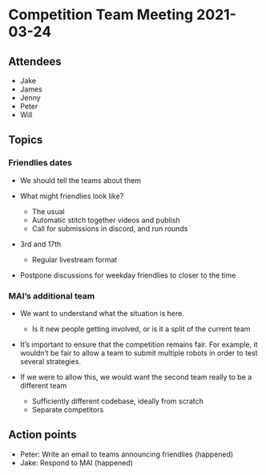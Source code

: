 # Competition Team Meeting 2021-03-24

## Attendees

* Jake
* James
* Jenny
* Peter
* Will

## Topics

### Friendlies dates

- We should tell the teams about them

- What might friendlies look like?

  - The usual
  - Automatic stitch together videos and publish
  - Call for submissions in discord, and run rounds

- 3rd and 17th

  - Regular livestream format

- Postpone discussions for weekday friendlies to closer to the time

### MAI’s additional team

- We want to understand what the situation is here.

  - Is it new people getting involved, or is it a split of the current team

- It’s important to ensure that the competition remains fair. For example, it wouldn’t be fair to allow a team to submit multiple robots in order to test several strategies.

- If we were to allow this, we would want the second team really to be a different team

  - Sufficiently different codebase, ideally from scratch
  - Separate competitors

## Action points

* Peter: Write an email to teams announcing friendlies (happened)
* Jake: Respond to MAI (happened)
